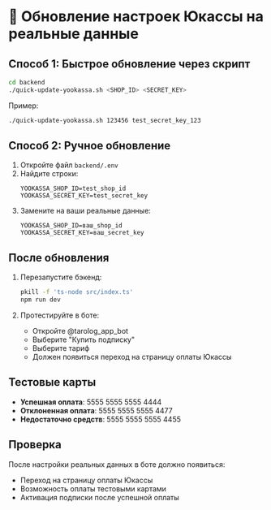 # 🔧 Обновление настроек Юкассы на реальные данные

## Способ 1: Быстрое обновление через скрипт

```bash
cd backend
./quick-update-yookassa.sh <SHOP_ID> <SECRET_KEY>
```

Пример:
```bash
./quick-update-yookassa.sh 123456 test_secret_key_123
```

## Способ 2: Ручное обновление

1. Откройте файл `backend/.env`
2. Найдите строки:
   ```
   YOOKASSA_SHOP_ID=test_shop_id
   YOOKASSA_SECRET_KEY=test_secret_key
   ```
3. Замените на ваши реальные данные:
   ```
   YOOKASSA_SHOP_ID=ваш_shop_id
   YOOKASSA_SECRET_KEY=ваш_secret_key
   ```

## После обновления

1. Перезапустите бэкенд:
   ```bash
   pkill -f 'ts-node src/index.ts'
   npm run dev
   ```

2. Протестируйте в боте:
   - Откройте @tarolog_app_bot
   - Выберите "Купить подписку"
   - Выберите тариф
   - Должен появиться переход на страницу оплаты Юкассы

## Тестовые карты

- **Успешная оплата**: 5555 5555 5555 4444
- **Отклоненная оплата**: 5555 5555 5555 4477
- **Недостаточно средств**: 5555 5555 5555 4455

## Проверка

После настройки реальных данных в боте должно появиться:
- Переход на страницу оплаты Юкассы
- Возможность оплаты тестовыми картами
- Активация подписки после успешной оплаты
